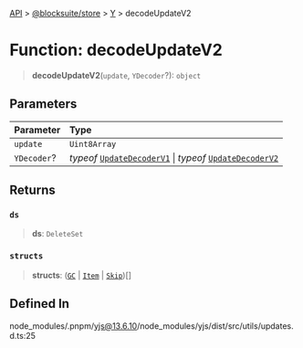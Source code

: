 [API](../../../../../index.md) > [@blocksuite/store](../../../index.md) > [Y](../index.md) > decodeUpdateV2

# Function: decodeUpdateV2

> **decodeUpdateV2**(`update`, `YDecoder`?): `object`

## Parameters

| Parameter | Type |
| :------ | :------ |
| `update` | `Uint8Array` |
| `YDecoder`? | *typeof* [`UpdateDecoderV1`](../classes/class.UpdateDecoderV1.md) \| *typeof* [`UpdateDecoderV2`](../classes/class.UpdateDecoderV2.md) |

## Returns

### `ds`

> **ds**: `DeleteSet`

### `structs`

> **structs**: ([`GC`](../classes/class.GC.md) \| [`Item`](../classes/class.Item.md) \| [`Skip`](../classes/class.Skip.md))[]

## Defined In

node\_modules/.pnpm/yjs@13.6.10/node\_modules/yjs/dist/src/utils/updates.d.ts:25
